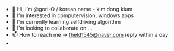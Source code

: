 - 👋 Hi, I’m @gori-O / korean name - kim dong kium
- 👀 I’m interested in computervision, windows apps
- 🌱 I’m currently learning selfdriving algorithm
- 💞️ I’m looking to collaborate on ...
- 📫 How to reach me -> fheld1545@naver.com   reply within a day
- 
<!---
gori-O/gori-O is a ✨ special ✨ repository because its `README.md` (this file) appears on your GitHub profile.
You can click the Preview link to take a look at your changes.
--->

